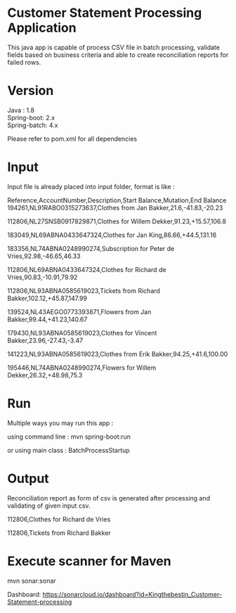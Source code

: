 # Customer Statement Processing Application

This java app is capable of process CSV file in batch processing, validate fields based on business criteria and able to create reconciliation reports for failed rows. 


# Version

Java : 1.8  
Spring-boot: 2.x  
Spring-batch: 4.x  

Please refer to pom.xml for all dependencies 

# Input

Input file is already placed into input folder, format is like :

Reference,AccountNumber,Description,Start Balance,Mutation,End Balance
194261,NL91RABO0315273637,Clothes from Jan Bakker,21.6,-41.83,-20.23

112806,NL27SNSB0917829871,Clothes for Willem Dekker,91.23,+15.57,106.8

183049,NL69ABNA0433647324,Clothes for Jan King,86.66,+44.5,131.16

183356,NL74ABNA0248990274,Subscription for Peter de Vries,92.98,-46.65,46.33

112806,NL69ABNA0433647324,Clothes for Richard de Vries,90.83,-10.91,79.92

112806,NL93ABNA0585619023,Tickets from Richard Bakker,102.12,+45.87,147.99

139524,NL43AEGO0773393871,Flowers from Jan Bakker,99.44,+41.23,140.67

179430,NL93ABNA0585619023,Clothes for Vincent Bakker,23.96,-27.43,-3.47

141223,NL93ABNA0585619023,Clothes from Erik Bakker,94.25,+41.6,100.00

195446,NL74ABNA0248990274,Flowers for Willem Dekker,26.32,+48.98,75.3

# Run
Multiple ways you may run this app :

using command line : mvn spring-boot:run

or using main class : BatchProcessStartup

# Output
Reconciliation report as form of csv is generated after processing and validating of given input csv.

112806,Clothes for Richard de Vries

112806,Tickets from Richard Bakker

# Execute scanner for Maven
mvn sonar:sonar

Dashboard: https://sonarcloud.io/dashboard?id=Kingthebestin_Customer-Statement-processing